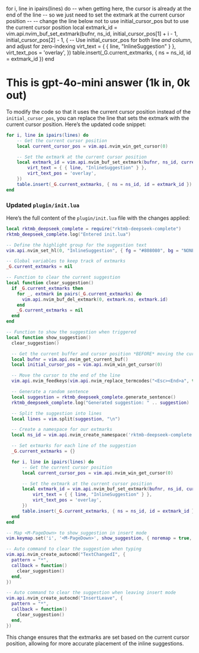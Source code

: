   for i, line in ipairs(lines) do
      -- when getting here, the cursor is already at the end of the line
      -- so we just need to set the extmark at the current cursor position
      -- 
      -- change the line below not to use initial_cursor_pos but to use the current cursor position
      local extmark_id = vim.api.nvim_buf_set_extmark(bufnr, ns_id, initial_cursor_pos[1] + i - 1, initial_cursor_pos[2] - 1, {  -- Use initial_cursor_pos for both line *and* column, and adjust for zero-indexing
        virt_text = { { line, "InlineSuggestion" } },
        virt_text_pos = 'overlay',
      })
      table.insert(_G.current_extmarks, { ns = ns_id, id = extmark_id })
  end




# This is gpt-4o-mini answer (1k in, 0k out)

To modify the code so that it uses the current cursor position instead of the `initial_cursor_pos`, you can replace the line that sets the extmark with the current cursor position. Here’s the updated code snippet:

```lua
for i, line in ipairs(lines) do
    -- Get the current cursor position
    local current_cursor_pos = vim.api.nvim_win_get_cursor(0)

    -- Set the extmark at the current cursor position
    local extmark_id = vim.api.nvim_buf_set_extmark(bufnr, ns_id, current_cursor_pos[1] + i - 1, current_cursor_pos[2] - 1, {
        virt_text = { { line, "InlineSuggestion" } },
        virt_text_pos = 'overlay',
    })
    table.insert(_G.current_extmarks, { ns = ns_id, id = extmark_id })
end
```

### Updated `plugin/init.lua`

Here’s the full content of the `plugin/init.lua` file with the changes applied:

```lua
local rktmb_deepseek_complete = require("rktmb-deepseek-complete")
rktmb_deepseek_complete.log("Entered init.lua")

-- Define the highlight group for the suggestion text
vim.api.nvim_set_hl(0, "InlineSuggestion", { fg = "#808080", bg = "NONE" })

-- Global variables to keep track of extmarks
_G.current_extmarks = nil

-- Function to clear the current suggestion
local function clear_suggestion()
  if _G.current_extmarks then
    for _, extmark in pairs(_G.current_extmarks) do
      vim.api.nvim_buf_del_extmark(0, extmark.ns, extmark.id)
    end
    _G.current_extmarks = nil
  end
end

-- Function to show the suggestion when triggered
local function show_suggestion()
  clear_suggestion()

  -- Get the current buffer and cursor position *BEFORE* moving the cursor
  local bufnr = vim.api.nvim_get_current_buf()
  local initial_cursor_pos = vim.api.nvim_win_get_cursor(0)

  -- Move the cursor to the end of the line
  vim.api.nvim_feedkeys(vim.api.nvim_replace_termcodes("<Esc><End>a", true, false, true), 'n', true)

  -- Generate a random sentence
  local suggestion = rktmb_deepseek_complete.generate_sentence()
  rktmb_deepseek_complete.log("Generated suggestion: " .. suggestion)

  -- Split the suggestion into lines
  local lines = vim.split(suggestion, "\n")

  -- Create a namespace for our extmarks
  local ns_id = vim.api.nvim_create_namespace('rktmb-deepseek-complete')

  -- Set extmarks for each line of the suggestion
  _G.current_extmarks = {}

  for i, line in ipairs(lines) do
      -- Get the current cursor position
      local current_cursor_pos = vim.api.nvim_win_get_cursor(0)

      -- Set the extmark at the current cursor position
      local extmark_id = vim.api.nvim_buf_set_extmark(bufnr, ns_id, current_cursor_pos[1] + i - 1, current_cursor_pos[2] - 1, {
          virt_text = { { line, "InlineSuggestion" } },
          virt_text_pos = 'overlay',
      })
      table.insert(_G.current_extmarks, { ns = ns_id, id = extmark_id })
  end
end

-- Map <M-PageDown> to show_suggestion in insert mode
vim.keymap.set('i', '<M-PageDown>', show_suggestion, { noremap = true, silent = true })

-- Auto command to clear the suggestion when typing
vim.api.nvim_create_autocmd("TextChangedI", {
  pattern = "*",
  callback = function()
    clear_suggestion()
  end,
})

-- Auto command to clear the suggestion when leaving insert mode
vim.api.nvim_create_autocmd("InsertLeave", {
  pattern = "*",
  callback = function()
    clear_suggestion()
  end,
})
```

This change ensures that the extmarks are set based on the current cursor position, allowing for more accurate placement of the inline suggestions.

